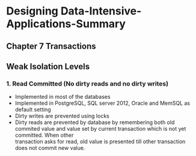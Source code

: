 # Designing Data-Intensive-Applications-Summary
## Chapter 7 Transactions

## Weak Isolation Levels

### 1. Read Committed (No dirty reads and no dirty writes)
  - Implemented in most of the databases
  - Implemented in PostgreSQL, SQL server 2012, Oracle and MemSQL as default setting
  - Dirty writes are prevented using locks
  - Dirty reads are prevented by database by remembering both old commited value and value set by current transaction which is not yet committed. When other     
    transaction asks for read, old value is presented till other transaction does not commit new value.
